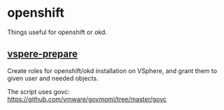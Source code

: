 # openshift
Things useful for openshift or okd.

## [vspere-prepare](vspere-prepare)
Create roles for openshift/okd installation on VSphere, and grant them to given user and needed objects.

The script uses govc: https://github.com/vmware/govmomi/tree/master/govc
